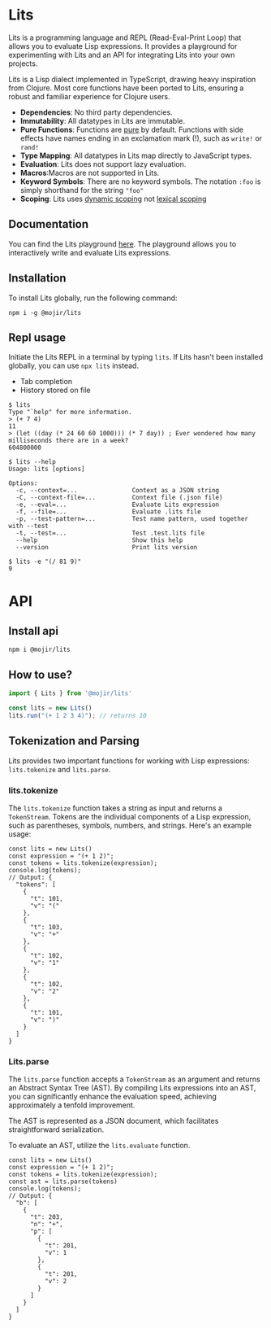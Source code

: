 

# Lits

Lits is a programming language and REPL (Read-Eval-Print Loop) that allows you to evaluate Lisp expressions. It provides a playground for experimenting with Lits and an API for integrating Lits into your own projects.

Lits is a Lisp dialect implemented in TypeScript, drawing heavy inspiration from Clojure. Most core functions have been ported to Lits, ensuring a robust and familiar experience for Clojure users.

* **Dependencies**: No third party dependencies.
* **Immutability**: All datatypes in Lits are immutable.
* **Pure Functions**: Functions are [pure](https://en.wikipedia.org/wiki/Pure_function) by default. Functions with side effects have names ending in an exclamation mark (!), such as `write!` or `rand!`
* **Type Mapping**: All datatypes in Lits map directly to JavaScript types.
* **Evaluation**: Lits does not support lazy evaluation.
* **Macros**:Macros are not supported in Lits.
* **Keyword Symbols**: There are no keyword symbols. The notation `:foo` is simply shorthand for the string `"foo"`
* **Scoping**: Lits uses [dynamic scoping](https://en.wikipedia.org/wiki/Scope_(computer_science)#Dynamic_scope) not [lexical scoping](https://en.wikipedia.org/wiki/Scope_(computer_science)#Lexical_scope)

## Documentation

You can find the Lits playground [here](https://mojir.github.io/lits/#index). The playground allows you to interactively write and evaluate Lits expressions.

## Installation

To install Lits globally, run the following command:

```
npm i -g @mojir/lits
```
## Repl usage
Initiate the Lits REPL in a terminal by typing `lits`. If Lits hasn't been installed globally, you can use `npx lits` instead.

* Tab completion
* History stored on file

```
$ lits
Type "`help" for more information.
> (+ 7 4)
11
> (let ((day (* 24 60 60 1000))) (* 7 day)) ; Ever wondered how many milliseconds there are in a week?
604800000
```
```
$ lits --help
Usage: lits [options]

Options:
  -c, --context=...               Context as a JSON string
  -C, --context-file=...          Context file (.json file)
  -e, --eval=...                  Evaluate Lits expression
  -f, --file=...                  Evaluate .lits file
  -p, --test-pattern=...          Test name pattern, used together with --test
  -t, --test=...                  Test .test.lits file
  --help                          Show this help
  --version                       Print lits version
```
```
$ lits -e "(/ 81 9)"
9
```

# API
## Install api

```
npm i @mojir/lits
```

## How to use?

```ts
import { Lits } from '@mojir/lits'

const lits = new Lits()
lits.run("(+ 1 2 3 4)"); // returns 10
```

## Tokenization and Parsing
Lits provides two important functions for working with Lisp expressions: `lits.tokenize` and `lits.parse`.

### lits.tokenize
The `lits.tokenize` function takes a string as input and returns a `TokenStream`. Tokens are the individual components of a Lisp expression, such as parentheses, symbols, numbers, and strings. Here's an example usage:

```
const lits = new Lits()
const expression = "(+ 1 2)";
const tokens = lits.tokenize(expression);
console.log(tokens);
// Output: {
  "tokens": [
    {
      "t": 101,
      "v": "("
    },
    {
      "t": 103,
      "v": "+"
    },
    {
      "t": 102,
      "v": "1"
    },
    {
      "t": 102,
      "v": "2"
    },
    {
      "t": 101,
      "v": ")"
    }
  ]
}
```

### Lits.parse
The `lits.parse` function accepts a `TokenStream` as an argument and returns an Abstract Syntax Tree (AST). By compiling Lits expressions into an AST, you can significantly enhance the evaluation speed, achieving approximately a tenfold improvement. 

The AST is represented as a JSON document, which facilitates straightforward serialization.

To evaluate an AST, utilize the `lits.evaluate` function.

```
const lits = new Lits()
const expression = "(+ 1 2)";
const tokens = lits.tokenize(expression);
const ast = lits.parse(tokens)
console.log(tokens);
// Output: {
  "b": [
    {
      "t": 203,
      "n": "+",
      "p": [
        {
          "t": 201,
          "v": 1
        },
        {
          "t": 201,
          "v": 2
        }
      ]
    }
  ]
}
```